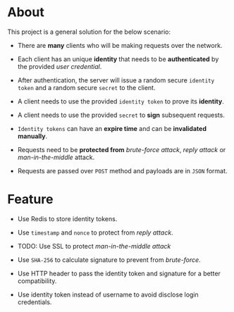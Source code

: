 # About

This project is a general solution for the below scenario:

* There are **many** clients who will be making requests over the network.

* Each client has an unique **identity** that needs to be **authenticated** by the provided *user credential*.

* After authentication, the server will issue a random secure `identity token` and a random secure `secret` to the client.

* A client needs to use the provided `identity token` to prove its **identity**.

* A client needs to use the provided `secret` to **sign** subsequent requests.

* `Identity tokens` can have an **expire time** and can be **invalidated manually**.

* Requests need to be **protected from** *brute-force attack*, *reply attack* or *man-in-the-middle* attack.

* Requests are passed over `POST` method and payloads are in `JSON` format.

# Feature

* Use Redis to store identity tokens.

* Use `timestamp` and `nonce` to protect from *reply attack*.

* TODO: Use SSL to protect _man-in-the-middle attack_

* Use `SHA-256` to calculate signature to prevent from _brute-force_.

* Use HTTP header to pass the identity token and signature for a better compatibility.

* Use identity token instead of username to avoid disclose login credentials.